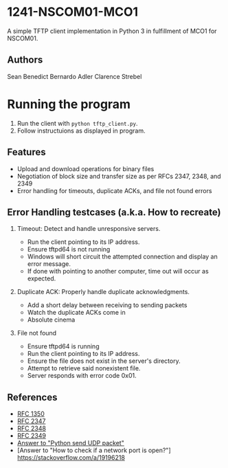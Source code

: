 # 1241-NSCOM01-MCO1
A simple TFTP client implementation in Python 3 in fulfillment of MCO1 for NSCOM01.

## Authors
Sean Benedict Bernardo
Adler Clarence Strebel


# Running the program
1. Run the client with `python tftp_client.py`.
2. Follow instructuions as displayed in program.

## Features
- Upload and download operations for binary files
- Negotiation of block size and transfer size as per RFCs 2347, 2348, and 2349
- Error handling for timeouts, duplicate ACKs, and file not found errors

## Error Handling testcases (a.k.a. How to recreate)

1. Timeout: Detect and handle unresponsive servers.
    - Run the client pointing to its IP address.
    - Ensure tftpd64 is not running
    - Windows will short circuit the attempted connection and display an error message.
    - If done with pointing to another computer, time out will occur as expected.

2. Duplicate ACK: Properly handle duplicate acknowledgments.
   - Add a short delay between receiving to sending packets
   - Watch the duplicate ACKs come in
   - Absolute cinema

3. File not found
   - Ensure tftpd64 is running
   - Run the client pointing to its IP address.
   - Ensure the file does not exist in the server's directory.
   - Attempt to retrieve said nonexistent file.
   - Server responds with error code 0x01.


## References
- [RFC 1350](https://tools.ietf.org/html/rfc1350)
- [RFC 2347](https://tools.ietf.org/html/rfc2347)
- [RFC 2348](https://tools.ietf.org/html/rfc2348)
- [RFC 2349](https://tools.ietf.org/html/rfc2349)
- [Answer to "Python send UDP packet"](https://stackoverflow.com/a/18746406)
- [Answer to "How to check if a network port is open?"] https://stackoverflow.com/a/19196218